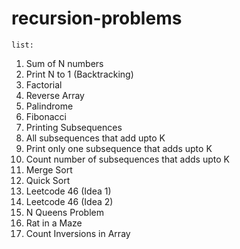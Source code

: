 # recursion-problems

`list:`

1. Sum of N numbers
2. Print N to 1 (Backtracking)
3. Factorial
4. Reverse Array
5. Palindrome
6. Fibonacci
7. Printing Subsequences
8. All subsequences that add upto K
9. Print only one subsequence that adds upto K
10. Count number of subsequences that adds upto K
11. Merge Sort
12. Quick Sort
13. Leetcode 46 (Idea 1)
14. Leetcode 46 (Idea 2)
15. N Queens Problem
16. Rat in a Maze
17. Count Inversions in Array
